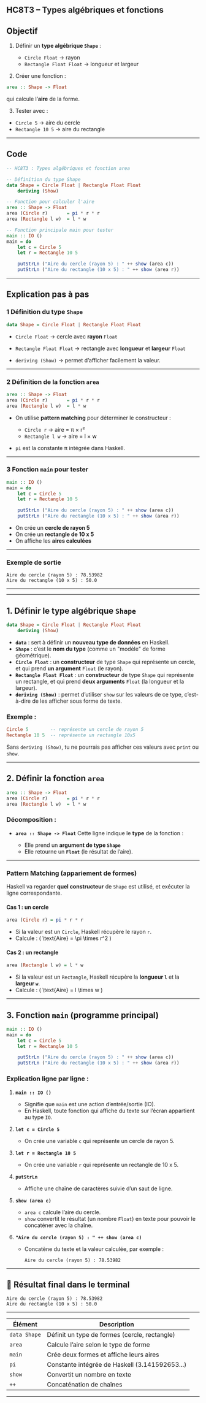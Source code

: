  **HC8T3 – Types algébriques et fonctions**
---

##  Objectif

1. Définir un **type algébrique `Shape`** :

   * `Circle Float` → rayon
   * `Rectangle Float Float` → longueur et largeur

2. Créer une fonction :

```haskell
area :: Shape -> Float
```

qui calcule l’**aire** de la forme.

3. Tester avec :

* `Circle 5` → aire du cercle
* `Rectangle 10 5` → aire du rectangle

---

## Code 

```haskell
-- HC8T3 : Types algébriques et fonction area

-- Définition du type Shape
data Shape = Circle Float | Rectangle Float Float
    deriving (Show)

-- Fonction pour calculer l'aire
area :: Shape -> Float
area (Circle r)       = pi * r * r
area (Rectangle l w)  = l * w

-- Fonction principale main pour tester
main :: IO ()
main = do
    let c = Circle 5
    let r = Rectangle 10 5

    putStrLn ("Aire du cercle (rayon 5) : " ++ show (area c))
    putStrLn ("Aire du rectangle (10 x 5) : " ++ show (area r))
```

---

##  Explication pas à pas

### 1️ Définition du type `Shape`

```haskell
data Shape = Circle Float | Rectangle Float Float
```

* `Circle Float` → cercle avec **rayon** `Float`

* `Rectangle Float Float` → rectangle avec **longueur** et **largeur** `Float`

* `deriving (Show)` → permet d’afficher facilement la valeur.

---

### 2️ Définition de la fonction `area`

```haskell
area :: Shape -> Float
area (Circle r)       = pi * r * r
area (Rectangle l w)  = l * w
```

* On utilise **pattern matching** pour déterminer le constructeur :

  * `Circle r` → aire = π × r²
  * `Rectangle l w` → aire = l × w

* `pi` est la constante π intégrée dans Haskell.

---

### 3️ Fonction `main` pour tester

```haskell
main :: IO ()
main = do
    let c = Circle 5
    let r = Rectangle 10 5

    putStrLn ("Aire du cercle (rayon 5) : " ++ show (area c))
    putStrLn ("Aire du rectangle (10 x 5) : " ++ show (area r))
```

* On crée un **cercle de rayon 5**
* On crée un **rectangle de 10 x 5**
* On affiche les **aires calculées**

---


###  Exemple de sortie

```
Aire du cercle (rayon 5) : 78.53982
Aire du rectangle (10 x 5) : 50.0
```

---

---

##  1. Définir le type algébrique `Shape`

```haskell
data Shape = Circle Float | Rectangle Float Float
    deriving (Show)
```


* **`data`** : sert à définir un **nouveau type de données** en Haskell.
* **`Shape`** : c’est le **nom du type** (comme un "modèle" de forme géométrique).
* **`Circle Float`** : un **constructeur** de type `Shape` qui représente un cercle, et qui prend **un argument** `Float` (le rayon).
* **`Rectangle Float Float`** : un **constructeur** de type `Shape` qui représente un rectangle, et qui prend **deux arguments** `Float` (la longueur et la largeur).
* **`deriving (Show)`** : permet d’utiliser `show` sur les valeurs de ce type, c’est-à-dire de les afficher sous forme de texte.

### Exemple :

```haskell
Circle 5        -- représente un cercle de rayon 5
Rectangle 10 5  -- représente un rectangle 10x5
```

Sans `deriving (Show)`, tu ne pourrais pas afficher ces valeurs avec `print` ou `show`.

---

##  2. Définir la fonction `area`

```haskell
area :: Shape -> Float
area (Circle r)       = pi * r * r
area (Rectangle l w)  = l * w
```

###  Décomposition :

* **`area :: Shape -> Float`**
  Cette ligne indique le **type** de la fonction :

  * Elle prend un **argument de type `Shape`**
  * Elle retourne un **`Float`** (le résultat de l’aire).

---

### Pattern Matching (appariement de formes)

Haskell va regarder **quel constructeur** de `Shape` est utilisé, et exécuter la ligne correspondante.

#### Cas 1 : un cercle

```haskell
area (Circle r) = pi * r * r
```

* Si la valeur est un `Circle`, Haskell récupère le rayon `r`.
* Calcule :
  ( \text{Aire} = \pi \times r^2 )

#### Cas 2 : un rectangle

```haskell
area (Rectangle l w) = l * w
```

* Si la valeur est un `Rectangle`, Haskell récupère la **longueur `l`** et la **largeur `w`**.
* Calcule :
  ( \text{Aire} = l \times w )

---

##  3. Fonction `main` (programme principal)

```haskell
main :: IO ()
main = do
    let c = Circle 5
    let r = Rectangle 10 5

    putStrLn ("Aire du cercle (rayon 5) : " ++ show (area c))
    putStrLn ("Aire du rectangle (10 x 5) : " ++ show (area r))
```

###  Explication ligne par ligne :

1. **`main :: IO ()`**

   * Signifie que `main` est une action d’entrée/sortie (IO).
   * En Haskell, toute fonction qui affiche du texte sur l’écran appartient au type `IO`.

2. **`let c = Circle 5`**

   * On crée une variable `c` qui représente un cercle de rayon 5.

3. **`let r = Rectangle 10 5`**

   * On crée une variable `r` qui représente un rectangle de 10 x 5.

4. **`putStrLn`**

   * Affiche une chaîne de caractères suivie d’un saut de ligne.

5. **`show (area c)`**

   * `area c` calcule l’aire du cercle.
   * `show` convertit le résultat (un nombre `Float`) en texte pour pouvoir le concaténer avec la chaîne.

6. **`"Aire du cercle (rayon 5) : " ++ show (area c)`**

   * Concatène du texte et la valeur calculée, par exemple :

     ```
     Aire du cercle (rayon 5) : 78.53982
     ```

---

## 🧾 Résultat final dans le terminal

```
Aire du cercle (rayon 5) : 78.53982
Aire du rectangle (10 x 5) : 50.0
```

---


| Élément      | Description                                    |
| ------------ | ---------------------------------------------- |
| `data Shape` | Définit un type de formes (cercle, rectangle)  |
| `area`       | Calcule l’aire selon le type de forme          |
| `main`       | Crée deux formes et affiche leurs aires        |
| `pi`         | Constante intégrée de Haskell (3.141592653...) |
| `show`       | Convertit un nombre en texte                   |
| `++`         | Concaténation de chaînes                       |

---

